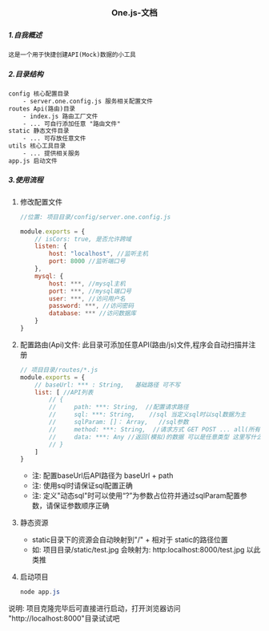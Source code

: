 <h3 align= "center">One.js-文档<h3>

##### 1.自我概述

```tex
这是一个用于快捷创建API(Mock)数据的小工具
```

##### 2.目录结构

```tex
config 核心配置目录
	- server.one.config.js 服务相关配置文件
routes Api(路由)目录
	- index.js 路由工厂文件
	- ... 可自行添加任意 "路由文件"
static 静态文件目录
	- ... 可存放任意文件
utils 核心工具目录
	- ... 提供相关服务
app.js 启动文件
```

##### 3.使用流程

1. 修改配置文件

   ```javascript
   //位置: 项目目录/config/server.one.config.js
   
   module.exports = {
       // isCors: true, 是否允许跨域
       listen: {
           host: "localhost", //监听主机
           port: 8000 //监听端口号
       },
       mysql: {
           host: ***, //mysql主机
           port: ***, //mysql端口号
           user: ***, //访问用户名
           password: ***, //访问密码
           database: *** //访问数据库
       }
   }
   ```

2. 配置路由(Api)文件: 此目录可添加任意API(路由/js)文件,程序会自动扫描并注册

   ``` javascript
   // 项目目录/routes/*.js
   module.exports = {
       // baseUrl: *** : String,   基础路径 可不写
       list: [ //API列表
           // {
           //     path: ***: String,  //配置请求路径
           //     sql: ***: String,    //sql 当定义sql时以sql数据为主
           //     sqlParam: []： Array,   //sql参数 
           //     method: ***: String,  //请求方式 GET POST ... all(所有请求)
           //     data: ***: Any //返回(模拟)的数据 可以是任意类型 这里写什么最终返回什么
           // }
       ]
   }
   ```

   * 注: 配置baseUrl后API路径为 baseUrl + path
   * 注: 使用sql时请保证sql配置正确
   * 注: 定义"动态sql"时可以使用“?”为参数占位符并通过sqlParam配置参数，请保证参数顺序正确

3. 静态资源

   * static目录下的资源会自动映射到"/" + 相对于 static的路径位置
   * 如: 项目目录/static/test.jpg 会映射为: http:localhost:8000/test.jpg 以此类推

4. 启动项目

   ```powershell
   node app.js
   ```

说明: 项目克隆完毕后可直接进行启动，打开浏览器访问 "http://localhost:8000"目录试试吧